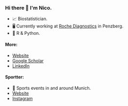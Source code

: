 ### Hi there 👋 I'm Nico.

- 📈 Biostatistician.
- 🖥️ Currently working at [Roche Diagnostics](https://www.roche.com/about/business/diagnostics) in Penzberg.
- 🚀 R & Python.

#### More:
- [Website](https://nicorost.github.io)
- [Google Scholar](https://scholar.google.com/citations?hl=de&user=EO4RPakAAAAJ)
- [LinkedIn](https://www.linkedin.com/in/nico-rost)

#### Sportter:
- 📣 Sports events in and around Munich.
- [Website](https://www.sportter.de)
- [Instagram](https://www.instagram.com/sportter_muenchen)
